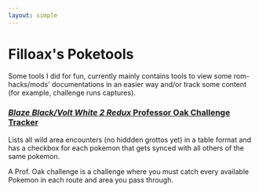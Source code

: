 ```yaml
---
layout: simple
---
```


# Filloax's Poketools

Some tools I did for fun, currently mainly contains tools to view some rom-hacks/mods' documentations in an easier way and/or track some content (for example, challenge runs captures).

### [*Blaze Black/Volt White 2 Redux* Professor Oak Challenge Tracker](/poketools/bbvw/oaktracker)

Lists all wild area encounters (no hiddden grottos yet) in a table format and has a checkbox for each pokemon that gets synced with all others of the same pokemon. 

A Prof. Oak challenge is a challenge where you must catch every available Pokemon in each route and area you pass through.